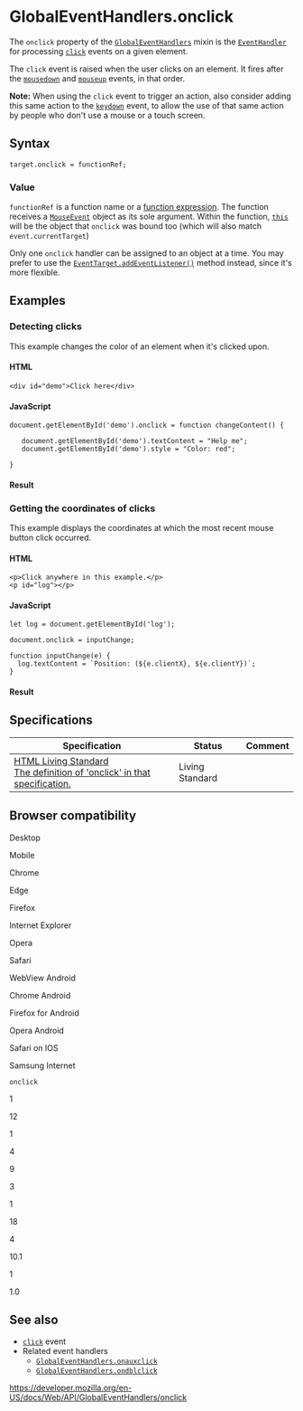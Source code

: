 GlobalEventHandlers.onclick
===========================

The `onclick` property of the [`GlobalEventHandlers`](../globaleventhandlers) mixin is the [`EventHandler`](https://developer.mozilla.org/en-US/docs/Web/Events/Event_handlers) for processing [`click`](../element/click_event) events on a given element.

The `click` event is raised when the user clicks on an element. It fires after the [`mousedown`](../element/mousedown_event) and [`mouseup`](../element/mouseup_event) events, in that order.

**Note:** When using the `click` event to trigger an action, also consider adding this same action to the [`keydown`](../element/keydown_event) event, to allow the use of that same action by people who don't use a mouse or a touch screen.

Syntax
------

    target.onclick = functionRef;

### Value

`functionRef` is a function name or a [function expression](https://developer.mozilla.org/en-US/docs/Web/JavaScript/Reference/Operators/function). The function receives a [`MouseEvent`](../mouseevent) object as its sole argument. Within the function, [`this`](https://developer.mozilla.org/en-US/docs/Web/JavaScript/Reference/Operators/this) will be the object that `onclick` was bound too (which will also match `event.currentTarget`)

Only one `onclick` handler can be assigned to an object at a time. You may prefer to use the [`EventTarget.addEventListener()`](../eventtarget/addeventlistener) method instead, since it's more flexible.

Examples
--------

### Detecting clicks

This example changes the color of an element when it's clicked upon.

#### HTML

    <div id="demo">Click here</div>

#### JavaScript

    document.getElementById('demo').onclick = function changeContent() {

       document.getElementById('demo').textContent = "Help me";
       document.getElementById('demo').style = "Color: red";

    }

#### Result

### Getting the coordinates of clicks

This example displays the coordinates at which the most recent mouse button click occurred.

#### HTML

    <p>Click anywhere in this example.</p>
    <p id="log"></p>

#### JavaScript

    let log = document.getElementById('log');

    document.onclick = inputChange;

    function inputChange(e) {
      log.textContent = `Position: (${e.clientX}, ${e.clientY})`;
    }

#### Result

Specifications
--------------

<table><thead><tr class="header"><th>Specification</th><th>Status</th><th>Comment</th></tr></thead><tbody><tr class="odd"><td><a href="https://html.spec.whatwg.org/multipage/webappapis.html#handler-onclick">HTML Living Standard<br />
<span class="small">The definition of 'onclick' in that specification.</span></a></td><td><span class="spec-living">Living Standard</span></td><td></td></tr></tbody></table>

Browser compatibility
---------------------

Desktop

Mobile

Chrome

Edge

Firefox

Internet Explorer

Opera

Safari

WebView Android

Chrome Android

Firefox for Android

Opera Android

Safari on IOS

Samsung Internet

`onclick`

1

12

1

4

9

3

1

18

4

10.1

1

1.0

See also
--------

-   [`click`](../element/click_event) event
-   Related event handlers
    -   [`GlobalEventHandlers.onauxclick`](onauxclick)
    -   [`GlobalEventHandlers.ondblclick`](ondblclick)

<a href="https://developer.mozilla.org/en-US/docs/Web/API/GlobalEventHandlers/onclick" class="_attribution-link">https://developer.mozilla.org/en-US/docs/Web/API/GlobalEventHandlers/onclick</a>
